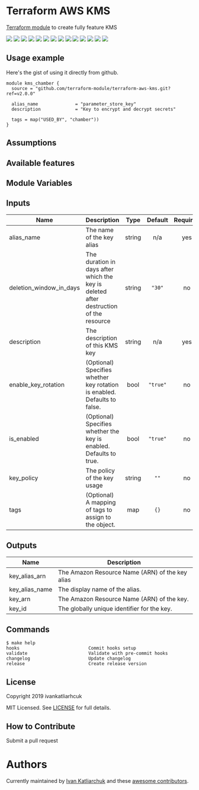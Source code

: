# Terraform AWS KMS

[Terraform module](https://www.terraform.io/docs/providers/aws/r/kms_key.html) to create fully feature KMS

[![](https://img.shields.io/github/license/terraform-module/terraform-aws-kms)](https://github.com/terraform-module/terraform-aws-kms)
![](https://img.shields.io/github/v/tag/terraform-module/terraform-aws-kms)
[![](https://img.shields.io/github/workflow/status/terraform-module/terraform-aws-kms/Validator/master)](https://github.com/terraform-module/terraform-aws-kms/actions?query=is%3Acompleted)
![](https://github.com/terraform-module/terraform-aws-kms/workflows/Validator/badge.svg)
![](https://github.com/terraform-module/terraform-aws-kms/workflows/Labeler/badge.svg)
![](https://img.shields.io/issues/github/terraform-module/terraform-aws-kms)
![](https://img.shields.io/github/issues/terraform-module/terraform-aws-kms)
![](https://img.shields.io/github/issues-closed/terraform-module/terraform-aws-kms)
[![](https://img.shields.io/github/languages/code-size/terraform-module/terraform-aws-kms)](https://github.com/terraform-module/terraform-aws-kms)
[![](https://img.shields.io/github/repo-size/terraform-module/terraform-aws-kms)](https://github.com/terraform-module/terraform-aws-kms)
![](https://img.shields.io/github/languages/top/terraform-module/terraform-aws-kms?color=green&logo=terraform&logoColor=blue)
![](https://img.shields.io/github/commit-activity/m/terraform-module/terraform-aws-kms)
![](https://img.shields.io/github/contributors/terraform-module/terraform-aws-kms)
![](https://img.shields.io/github/last-commit/terraform-module/terraform-aws-kms)

## Usage example

Here's the gist of using it directly from github.

```hcl
module kms_chamber {
  source = "github.com/terraform-module/terraform-aws-kms.git?ref=v2.0.0"

  alias_name              = "parameter_store_key"
  description             = "Key to encrypt and decrypt secrets"

  tags = map("USED_BY", "chamber"))
}
```

## Assumptions

## Available features

## Module Variables

<!-- BEGINNING OF PRE-COMMIT-TERRAFORM DOCS HOOK -->
## Inputs

| Name | Description | Type | Default | Required |
|------|-------------|:----:|:-----:|:-----:|
| alias\_name | The name of the key alias | string | n/a | yes |
| deletion\_window\_in\_days | The duration in days after which the key is deleted after destruction of the resource | string | `"30"` | no |
| description | The description of this KMS key | string | n/a | yes |
| enable\_key\_rotation | \(Optional\) Specifies whether key rotation is enabled. Defaults to false. | bool | `"true"` | no |
| is\_enabled | \(Optional\) Specifies whether the key is enabled. Defaults to true. | bool | `"true"` | no |
| key\_policy | The policy of the key usage | string | `""` | no |
| tags | \(Optional\) A mapping of tags to assign to the object. | map | `{}` | no |

## Outputs

| Name | Description |
|------|-------------|
| key\_alias\_arn | The Amazon Resource Name \(ARN\) of the key alias |
| key\_alias\_name | The display name of the alias. |
| key\_arn | The Amazon Resource Name \(ARN\) of the key. |
| key\_id | The globally unique identifier for the key. |

<!-- END OF PRE-COMMIT-TERRAFORM DOCS HOOK -->

## Commands

<!-- START makefile-doc -->
```
$ make help
hooks                          Commit hooks setup
validate                       Validate with pre-commit hooks
changelog                      Update changelog
release                        Create release version
```
<!-- END makefile-doc -->


## License

Copyright 2019 ivankatliarhcuk

MIT Licensed. See [LICENSE](./LICENSE) for full details.

## How to Contribute

Submit a pull request

# Authors

Currently maintained by [Ivan Katliarchuk](https://github.com/ivankatliarchuk) and these [awesome contributors](https://github.com/terraform-module/terraform-aws-kms/graphs/contributors).